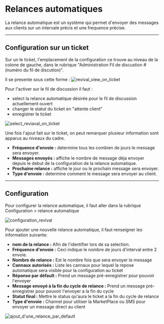 # Relances automatiques

La relance automatique est un système qui permet d'envoyer des messages aux clients sur un intervale précis et une frequence précise.

---

## Configuration sur un ticket

Sur un le ticket, l'emplacement de la configuration ce trouve au niveau de la colone de gauche, dans le rubrique "Administration Fil de discustion #(numéro du fil de discution)".

Il se presente sous cette forme :
![revival_view_on_ticket](assets/revival_view_on_ticket.png)

Pour l'activer sur le fil de discussion il faut :
* select la relance automatique désirée pour le fil de discussion actuellement ouvert
* changer le statut du ticket en "attente client"
* enregistrer le ticket

![select_reviaval_on_ticket](assets/select_revival_on_ticket.gif)

Une fois l'ajout fait sur le ticket, on peut remarquer plusieur information sont apparus au niveaux du cadre.

* **Fréquence d'envoie :** determine tous les combien de jours le message sera envoyer.
* **Messages envoyés :** affiche le nombre de message déja envoyer depuis le debut de la configuration de la relance automatique.
* **Prochaine relance :** affiche le jour ou le prochain message sera envoyer.
* **Type d'envoie :** determine comment le message sera envoyer au client.

---
## Configuration

Pour configurer la relance automatique, il faut aller dans la rubrique Configuration > relance automatique

![configuration_revival](assets/configuration_relance_auto.png)


Pour ajouter une nouvelle relance automatique, il faut renseigner les information suivante:
* **nom de la relance :** Afin de l'identifier lors de sa selection.
* **Fréquence d'envoie :** Ceci indique le nombre de jours d'interval entre 2 envoie.
* **Nombre de relance :** Est le nombre fois que sera envoyer le message
* **Cannaux autorisés :** Liste les cannaux pour lequel la repose automatique sera visible pour la configuration au ticket
* **Réponse par défault :** Prend un message pré-enregistrer pour pouvoir l'envoyer
* **Message envoyé à la fin du cycle de relance :** Prend un message pré-enregistrer pour pouvoir l'envoyer a la fin du cycle
* **Statut final :** Mettre le status qu'aura le ticket a la fin du cycle de relance
* **Type d'envoie :** Channel pour utiliser la MarketPlace ou SMS pour envoyer un message direct au client

![ajout_d'une_relance_par_default](assets/ajout_d'une_relance_par_default.gif)
